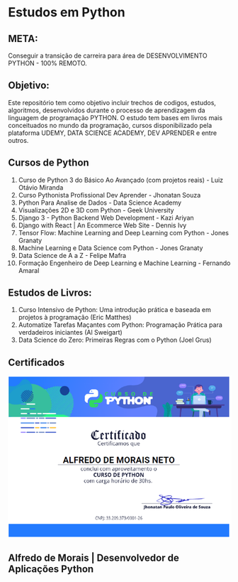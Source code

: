 # Estudos em Python

## META:
Conseguir a transição de carreira para área de DESENVOLVIMENTO PYTHON - 100% REMOTO. 

## Objetivo: 
Este repositório tem como objetivo incluir trechos de codigos, estudos, algoritmos, desenvolvidos durante o processo de aprendizagem da linguagem de programação PYTHON. O estudo tem bases em livros mais conceituados no mundo da programação, cursos disponibilizado pela plataforma UDEMY, DATA SCIENCE ACADEMY, DEV APRENDER e entre outros. 

## Cursos de Python
1. Curso de Python 3 do Básico Ao Avançado (com projetos reais) - Luiz Otávio Miranda
2. Curso Pythonista Profissional Dev Aprender - Jhonatan Souza
3. Python Para Analise de Dados - Data Science Academy
4. Visualizações 2D e 3D com Python - Geek University
5. Django 3 - Python Backend Web Development - Kazi Ariyan
6. Django with React | An Ecommerce Web Site - Dennis Ivy
7. Tensor Flow: Machine Learning and Deep Learning com Python - Jones Granaty
8. Machine Learning e Data Science com Python - Jones Granaty
9. Data Science de A a Z - Felipe Mafra
10. Formação Engenheiro de Deep Learning e Machine Learning - Fernando Amaral

## Estudos de Livros:
1. Curso Intensivo de Python: Uma introdução prática e baseada em projetos à programação (Eric Matthes)
2. Automatize Tarefas Maçantes com Python: Programação Prática para verdadeiros iniciantes (Al Sweigart)
3. Data Science do Zero: Primeiras Regras com o Python (Joel Grus)

## Certificados
![Text Alt](certficado_dev_aprender.png)


## Alfredo de Morais | Desenvolvedor de Aplicações Python
